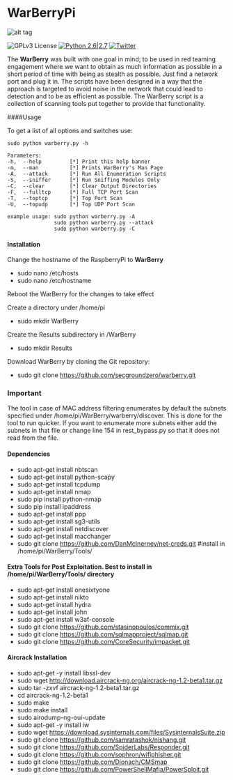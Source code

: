 # WarBerryPi 
![alt tag](https://github.com/secgroundzero/warberry/blob/master/SCREENS/Warberry_Logo_Transparent.png)

![GPLv3 License](https://img.shields.io/badge/License-GPLv3-red.svg)
[![Python 2.6|2.7](https://img.shields.io/badge/python-2.6|2.7-yellow.svg)](https://www.python.org/)
[![Twitter](https://img.shields.io/badge/twitter-@sec_groundzero-blue.svg)](https://twitter.com/sec_groundzero)


The **WarBerry** was built with one goal in mind; to be used in red teaming engagement where we want to obtain as much information 
as possible in a short period of time with being as stealth as possible. 
Just find a network port and plug it in. The scripts have been designed in a way that the approach is targeted to avoid noise 
in the network that could lead to detection and to be as efficient as possible. 
The WarBerry script is a collection of scanning tools put together to provide that functionality.


####Usage

To get a list of all options and switches use:

```sudo python warberry.py -h```

```
Parameters:
-h,  --help         [*] Print this help banner
-m,  --man          [*] Prints WarBerry's Man Page
-A,  --attack       [*] Run All Enumeration Scripts
-S,  --sniffer      [*] Run Sniffing Modules Only
-C,  --clear        [*] Clear Output Directories
-F,  --fulltcp      [*] Full TCP Port Scan
-T,  --toptcp       [*] Top Port Scan
-U,  --topudp       [*] Top UDP Port Scan

example usage: sudo python warberry.py -A
               sudo python warberry.py --attack
               sudo python warberry.py -C
```


#### Installation

Change the hostname of the RaspberryPi to **WarBerry**
- sudo nano /etc/hosts
- sudo nano /etc/hostname

Reboot the WarBerry for the changes to take effect

Create a directory under /home/pi
- sudo mkdir WarBerry

Create the Results subdirectory in /WarBerry
- sudo mkdir Results
 
Download WarBerry by cloning the Git repository:
- sudo git clone https://github.com/secgroundzero/warberry.git


### Important

The tool in case of MAC address filtering enumerates by default the subnets specified under /home/pi/WarBerry/warberry/discover.
This is done for the tool to run quicker.
If you want to enumerate more subnets either add the subnets in that file or change line 154 in rest_bypass.py so that it does not
read from the file.

#### Dependencies

- sudo apt-get install nbtscan 
- sudo apt-get install python-scapy 
- sudo apt-get install tcpdump 
- sudo apt-get install nmap 
- sudo pip install python-nmap 
- sudo pip install ipaddress 
- sudo apt-get install ppp 
- sudo apt-get install sg3-utils 
- sudo apt-get install netdiscover 
- sudo apt-get install macchanger 
- sudo git clone https://github.com/DanMcInerney/net-creds.git #install in /home/pi/WarBerry/Tools/


#### Extra Tools for Post Exploitation. Best to install in /home/pi/WarBerry/Tools/ directory

- sudo apt-get install onesixtyone
- sudo apt-get install nikto
- sudo apt-get install hydra
- sudo apt-get install john
- sudo apt-get install w3af-console
- sudo git clone https://github.com/stasinopoulos/commix.git 
- sudo git clone https://github.com/sqlmapproject/sqlmap.git 
- sudo git clone https://github.com/CoreSecurity/impacket.git

#### Aircrack Installation
- sudo apt-get -y install libssl-dev 
- sudo wget http://download.aircrack-ng.org/aircrack-ng-1.2-beta1.tar.gz 
- sudo tar -zxvf aircrack-ng-1.2-beta1.tar.gz 
- cd aircrack-ng-1.2-beta1 
- sudo make 
- sudo make install 
- sudo airodump-ng-oui-update 
- sudo apt-get -y install iw 
- sudo wget https://download.sysinternals.com/files/SysinternalsSuite.zip 
- sudo git clone https://github.com/samratashok/nishang.git 
- sudo git clone https://github.com/SpiderLabs/Responder.git 
- sudo git clone https://github.com/sophron/wifiphisher.git 
- sudo git clone https://github.com/Dionach/CMSmap 
- sudo git clone https://github.com/PowerShellMafia/PowerSploit.git
